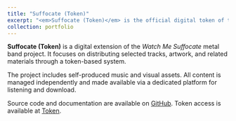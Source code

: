```yaml
---
title: "Suffocate (Token)"
excerpt: "<em>Suffocate (Token)</em> is the official digital token of the band Watch Me Suffocate, used to access exclusive music, artwork, and more.<br/><br/><a href='https://token.watchmesuffocate.com/suffocate.html' target='_blank'><img src='/images/portfolio/suffocate_token.png'></a>"
collection: portfolio
---
```


**Suffocate (Token)** is a digital extension of the _Watch Me Suffocate_ metal band project. It focuses on distributing selected tracks, artwork, and related materials through a token-based system.

The project includes self-produced music and visual assets. All content is managed independently and made available via a dedicated platform for listening and download.

Source code and documentation are available on [GitHub](https://github.com/watchmesuffocate). Token access is available at [Token](https://token.watchmesuffocate.com).
